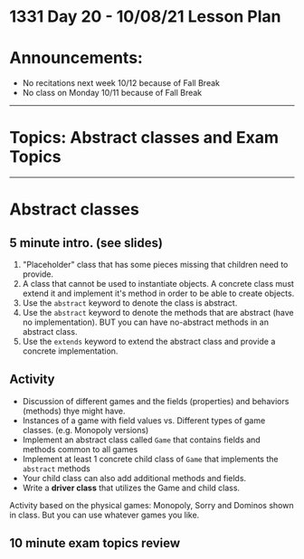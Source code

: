 # 1331 Day 20 - 10/08/21 Lesson Plan

# Announcements:
- No recitations next week 10/12 because of Fall Break
- No class on Monday 10/11 because of Fall Break

---

# Topics: Abstract classes and Exam Topics

---
# Abstract classes
## 5 minute intro. (see slides)
1. "Placeholder" class that has some pieces missing that children need to provide.
2. A class that cannot be used to instantiate objects. A concrete class must extend it and implement it's method in order to be able to create objects.
3. Use the `abstract` keyword to denote the class is abstract.
4. Use the `abstract` keyword to denote the methods that are abstract (have no implementation). BUT you can have no-abstract methods in an abstract class.
5. Use the `extends` keyword to extend the abstract class and provide a concrete implementation.


## Activity
- Discussion of different games and the fields (properties) and behaviors (methods) thye might have.
- Instances of a game with field values vs. Different types of game classes. (e.g. Monopoly versions)
- Implement an abstract class called `Game` that contains fields and methods common to all games
- Implement at least 1 concrete child class of `Game` that implements the `abstract` methods 
- Your child class can also add additional methods and fields.
- Write a **driver class** that utilizes the Game and child class.

Activity based on the physical games: Monopoly, Sorry and Dominos shown in class. But you can use whatever games you like.

## 10 minute exam topics review

